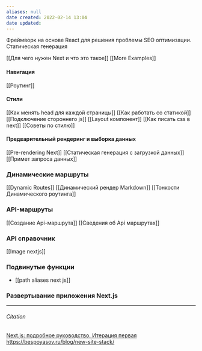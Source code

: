 ```yaml
---
aliases: null
date created: 2022-02-14 13:04
date updated:
---
```

Фреймворк на основе React для решения проблемы SEO оптимизации. Статическая генерация

[[Для чего нужен Next и что это такое]]
[[More Examples]]

#### Навигация

[[Роутинг]]

#### Стили

[[Как менять head для каждой страницы]]
[[Как работать со статикой]]
[[Подключение стороннего js]]
[[Layout компонент]]
[[Как писать css в next]]
[[Советы по стилю]]

#### Предварительный рендеринг и выборка данных
[[Pre-rendering Next]]
[[Статическая генерация с загрузкой данных]]
[[Примет запроса данных]]


### Динамические маршруты
[[Dynamic Routes]]
[[Динамический рендер Markdown]]
[[Тонкости Динамического роутинга]]

### API-маршруты

[[Создание Api-маршрута]]
[[Сведения об Api маршрутах]]

### API справочник
[[Image nextjs]]

### Подвинутые функции
- [[path aliases next js]]

### Развертывание приложения Next.js


---

###### Citation
[Next.js: подробное руководство. Итерация первая](https://habr.com/ru/company/timeweb/blog/588498/#%D0%BC%D0%B0%D0%BA%D0%B5%D1%82%D1%8B-layouts)
https://bespoyasov.ru/blog/new-site-stack/